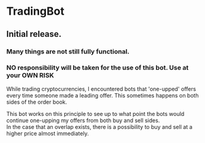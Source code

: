 # TradingBot

## Initial release.
### Many things are not still fully functional.  
### NO responsibility will be taken for the use of this bot. Use at your OWN RISK

While trading cryptocurrencies, I encountered bots that 'one-upped' offers every time someone made a leading offer. This sometimes happens on both sides of the order book.  

This bot works on this principle to see up to what point the bots would continue one-upping my offers from both buy and sell sides.  
In the case that an overlap exists, there is a possibility to buy and sell at a higher price almost immediately.